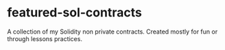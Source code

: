# featured-sol-contracts
A collection of my Solidity non private contracts. Created mostly for fun or through lessons practices. 
